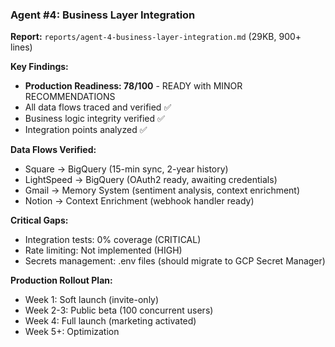 ### Agent #4: Business Layer Integration

**Report:** `reports/agent-4-business-layer-integration.md` (29KB, 900+ lines)

**Key Findings:**

- **Production Readiness: 78/100** - READY with MINOR RECOMMENDATIONS
- All data flows traced and verified ✅
- Business logic integrity verified ✅
- Integration points analyzed ✅

**Data Flows Verified:**

- Square → BigQuery (15-min sync, 2-year history)
- LightSpeed → BigQuery (OAuth2 ready, awaiting credentials)
- Gmail → Memory System (sentiment analysis, context enrichment)
- Notion → Context Enrichment (webhook handler ready)

**Critical Gaps:**

- Integration tests: 0% coverage (CRITICAL)
- Rate limiting: Not implemented (HIGH)
- Secrets management: .env files (should migrate to GCP Secret Manager)

**Production Rollout Plan:**

- Week 1: Soft launch (invite-only)
- Week 2-3: Public beta (100 concurrent users)
- Week 4: Full launch (marketing activated)
- Week 5+: Optimization
